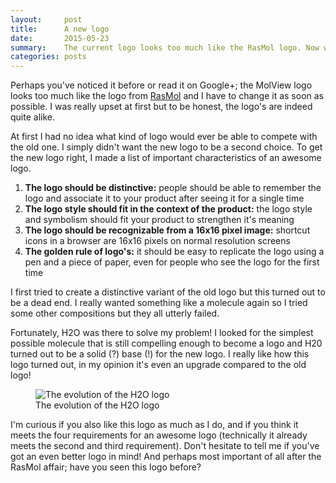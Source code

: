 ```yaml
---
layout:     post
title:      A new logo
date:       2015-05-23
summary:    The current logo looks too much like the RasMol logo. Now what?
categories: posts
---
```


Perhaps you've noticed it before or read it on Google+; the MolView logo looks
too much like the logo from [RasMol](http://www.rasmol.org/) and I have to change
it as soon as possible. I was really upset at first but to be honest, the logo's
are indeed quite alike.

At first I had no idea what kind of logo would ever be able to compete with the
old one. I simply didn't want the new logo to be a second choice. To get the
new logo right, I made a list of important characteristics of an awesome logo.

1. **The logo should be distinctive:** people should be able to remember the logo
    and associate it to your product after seeing it for a single time
2. **The logo style should fit in the context of the product:** the logo style
    and symbolism should fit your product to strengthen it's meaning
3. **The logo should be recognizable from a 16x16 pixel image:** shortcut icons
    in a browser are 16x16 pixels on normal resolution screens
4. **The golden rule of logo's:** it should be easy to replicate the logo using
    a pen and a piece of paper, even for people who see the logo for the first time

I first tried to create a distinctive variant of the old logo but this turned out
to be a dead end. I really wanted something like a molecule again so I tried some
other compositions but they all utterly failed.

Fortunately, H2O was there to solve my problem! I looked for the simplest
possible molecule that is still compelling enough to become a logo and H20
turned out to be a solid (?) base (!) for the new logo. I really like how this
logo turned out, in my opinion it's even an upgrade compared to the old logo!

<figure>
    <img src="{{ site.url }}/img/2015-05-23-logo-evolution.png" alt="The evolution of the H2O logo">
    <figcaption>
        The evolution of the H2O logo
    </figcaption>
</figure>

I'm curious if you also like this logo as much as I do, and if you think it meets
the four requirements for an awesome logo (technically it already meets the second
and third requirement). Don't hesitate to tell me if you've got an even better logo
in mind! And perhaps most important of all after the RasMol affair; have you seen
this logo before?
